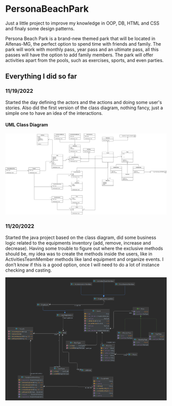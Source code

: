 # PersonaBeachPark

Just a little project to improve my knowledge in OOP, DB, HTML and CSS and finaly some design patterns.

Persona Beach Park is a brand-new themed park that will be located in Alfenas-MG, the perfect option to spend time with friends and family. The park will work with monthly pass, year pass and an ultimate pass, all this passes will have the option to add family members. The park will offer activities apart from the pools, such as exercises, sports, and even parties. 

## Everything I did so far

### 11/19/2022

Started the day defining the actors and the actions and doing some user's stories. Also did the first version of the class diagram, nothing fancy, just a simple one to have an idea of the interactions.

#### UML Class Diagram

<p align="center">
  <img src="UML_Diagrams/Version1/PesonaBeachPark.drawio.png" alt="UML Class Diagram">
</p>

### 11/20/2022

Started the java project based on the class diagram, did some business logic related to the equipments inventory (add, remove, increase and decrease). Having some trouble to figure out where the exclusive methods should be, my idea was to create the methods inside the users, like in ActivitiesTeamMember methods like land equipment and organize events. I don’t know if this is a good option, once I will need to do a lot of instance checking and casting.

<p align="center">
  <img src="UML_Diagrams/version2/personaBeachPark.png" alt="UML Class Diagram">
</p>
 

